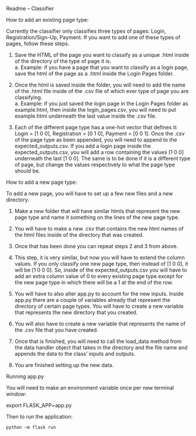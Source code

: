 Readme – Classifier

How to add an existing page type:

Currently the classifier only classifies three types of pages: Login, Registration/Sign-Up, Payment.  If you want to add one of these types of pages, follow these steps.

1.	Save the HTML of the page you want to classify as a unique .html inside of the directory of the type of page it is.  
a.	Example: if you have a page that you want to classify as a login page, save the html of the page as a .html inside the Login Pages folder.

2.	Once the html is saved inside the folder, you will need to add the name of the .html file inside of the .csv file of which ever type of page you are classifying.  
a.	Example: if you just saved the login page in the Login Pages folder as example.html, then inside the login_pages.csv, you will need to put example.html underneath the last value inside the .csv file.

3.	Each of the different page type has a one-hot vector that defines it: Login = [1 0 0], Registration = [0 1 0], Payment = [0 0 1].  Once the .csv of the page type as been appended, you will need to append to the expected_outputs.csv.  If you add a login page inside the expected_outputs.csv, you will add a row containing the values [1 0 0] underneath the last [1 0 0]. The same is to be done if it is a different type of page, but change the values respectively to what the page type should be.

How to add a new page type:

To add a new page, you will have to set up a few new files and a new directory.

1.	Make a new folder that will have similar htmls that represent the new page type and name it something on the lines of the new page type.

2.	You will have to make a new .csv that contains the new html names of the html files inside of the directory that was created.

3.	Once that has been done you can repeat steps 2 and 3 from above.

4.	This step, it is very similar, but now you will have to extend the column values.  If you only classify one new page type, then instead of [1 0 0], it will be [1 0 0 0]. So, inside of the expected_outputs.csv you will have to add an extra column value of 0 to every existing page type except for the new page type in which there will be a 1 at the end of the row.

5.	You will have to also alter app.py to account for the new inputs.  Inside app.py there are a couple of variables already that represent the directory of certain page types.  You will have to create a new variable that represents the new directory that you created.

6.	You will also have to create a new variable that represents the name of the .csv file that you have created.

7.	Once that is finished, you will need to call the load_data method from the data handler object that takes in the directory and the file name and appends the data to the class’ inputs and outputs.

8.	You are finished setting up the new data.


Running app.py

You will need to make an environment variable once per new terminal window:

export FLASK_APP=app.py

Then to run the application:

	python –m flask run
